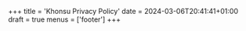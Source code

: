 +++
title = 'Khonsu Privacy Policy'
date = 2024-03-06T20:41:41+01:00
draft = true
menus = ['footer']
+++

